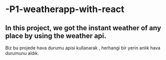 # -P1-weatherapp-with-react

In this project, we got the instant weather of any place by using the weather api.
-------------------------------------------------------------------------------------------------------------------------------------------------------------------------
Biz bu  projede hava durumu apisi kullanarak , herhangi bir yerin anlık hava durumunu aldık.
